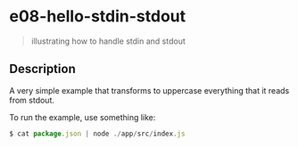 # e08-hello-stdin-stdout
> illustrating how to handle stdin and stdout

## Description
A very simple example that transforms to uppercase everything that it reads from stdout.

To run the example, use something like:
```javascript
$ cat package.json | node ./app/src/index.js
```
